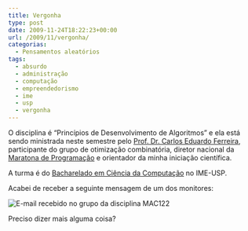 ```yaml
---
title: Vergonha
type: post
date: 2009-11-24T18:22:23+00:00
url: /2009/11/vergonha/
categorias:
  - Pensamentos aleatórios
tags:
  - absurdo
  - administração
  - computação
  - empreendedorismo
  - ime
  - usp
  - vergonha
---
```


O disciplina é “Princípios de Desenvolvimento de Algoritmos” e ela está sendo ministrada neste semestre pelo [Prof. Dr. Carlos Eduardo Ferreira][1], participante do grupo de otimização combinatória, diretor nacional da [Maratona de Programação][2] e orientador da minha iniciação científica.

A turma é do [Bacharelado em Ciência da Computação][3] no IME-USP.

Acabei de receber a seguinte mensagem de um dos monitores:

![E-mail recebido no grupo da disciplina MAC122](/wp-content/uploads/2009/11/2009-11-24-_16-05-05_206510200.png)

Preciso dizer mais alguma coisa?

[1]: http://www.ime.usp.br/~cef/
[2]: http://maratona.ime.usp.br/
[3]: /2009/03/bacharelado-em-ciencia-da-computacao/
[4]: http://twitpic.com/qrs7g

